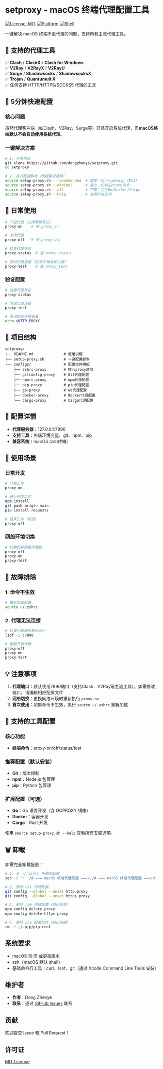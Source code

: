 # setproxy - macOS 终端代理配置工具

[![License: MIT](https://img.shields.io/badge/License-MIT-yellow.svg)](https://opensource.org/licenses/MIT)
[![Platform](https://img.shields.io/badge/platform-macOS-blue.svg)](https://www.apple.com/macos/)
[![Shell](https://img.shields.io/badge/shell-bash-green.svg)](https://www.gnu.org/software/bash/)

一键解决 macOS 终端不走代理的问题，支持所有主流代理工具。

## 🎯 支持的代理工具

✅ **Clash** / **ClashX** / **Clash for Windows**  
✅ **V2Ray** / **V2RayX** / **V2RayU**  
✅ **Surge** / **Shadowsocks** / **ShadowsocksX**  
✅ **Trojan** / **Quantumult X**  
✅ 任何支持 HTTP/HTTPS/SOCKS5 代理的工具

## 🚀 5分钟快速配置

### 核心问题
虽然代理客户端（如Clash、V2Ray、Surge等）已经开启系统代理，但**macOS终端默认不会自动使用系统代理**。

### 一键解决方案

```bash
# 1. 克隆项目
git clone https://github.com/dongzhenye/setproxy.git
cd setproxy

# 2. 执行配置脚本（根据需求选择）
source setup-proxy.sh --recommended  # 推荐：Git+npm+pip（默认）
source setup-proxy.sh --minimal      # 最小：仅核心proxy命令
source setup-proxy.sh --all          # 完整：包含Go/Docker/Cargo
source setup-proxy.sh --help         # 查看所有选项
```

## 📱 日常使用

```bash
# 开启代理（支持两种写法）
proxy-on    # 或 proxy_on

# 关闭代理
proxy-off   # 或 proxy_off

# 检查代理状态
proxy-status  # 或 proxy_status

# 测试代理连接（显示IP地址和位置）
proxy-test    # 或 proxy_test
```

### 验证配置
```bash
# 查看代理状态
proxy-status

# 测试代理连接
proxy-test

# 手动检查环境变量
echo $HTTP_PROXY
```

## 📁 项目结构

```
setproxy/
├── README.md              # 使用说明
├── setup-proxy.sh         # 一键配置脚本
└── configs/               # 配置文件模板
    ├── zshrc-proxy        # 核心proxy命令
    ├── gitconfig-proxy    # Git代理配置
    ├── npmrc-proxy        # npm代理配置
    ├── pip-proxy          # pip代理配置
    ├── go-proxy           # Go代理配置
    ├── docker-proxy       # Docker代理配置
    └── cargo-proxy        # Cargo代理配置
```

## 🔧 配置详情

- **代理服务器**：127.0.0.1:7890
- **支持工具**：终端环境变量、git、npm、pip
- **兼容系统**：macOS (zsh终端)

## 🎯 使用场景

### 日常开发
```bash
# 开始工作
proxy-on

# 进行开发工作
npm install
git push origin main
pip install requests

# 结束工作（可选）
proxy-off
```

### 网络环境切换
```bash
# 切换到新网络环境后
proxy-off
proxy-on
proxy-test
```

## 🔧 故障排除

### 1. 命令不生效
```bash
# 重新加载配置
source ~/.zshrc
```

### 2. 代理无法连接
```bash
# 检查代理服务是否运行
lsof -i :7890

# 重新开启代理
proxy-off
proxy-on
proxy-test
```

## 💡 注意事项

1. **代理端口**：默认使用7890端口（支持Clash、V2Ray等主流工具）。如需修改端口，请编辑相应配置文件
2. **网络切换**：更换网络环境时重新执行 `proxy-on`
3. **首次使用**：如果命令不生效，执行 `source ~/.zshrc` 重新加载

## 🔧 支持的工具配置

### 核心功能
- **终端命令**：proxy-on/off/status/test

### 推荐配置（默认安装）
- **Git**：版本控制
- **npm**：Node.js 包管理
- **pip**：Python 包管理

### 扩展配置（可选）
- **Go**：Go 语言开发（含 GOPROXY 镜像）
- **Docker**：容器开发
- **Cargo**：Rust 开发

使用 `source setup-proxy.sh --help` 查看所有安装选项。

## 🗑️ 卸载

如需完全卸载配置：

```bash
# 1. 从 ~/.zshrc 中删除配置
sed -i '' '/# === macOS 终端代理配置 ===/,/# === macOS 终端代理配置 ===/d' ~/.zshrc

# 2. 删除 Git 代理配置
git config --global --unset http.proxy
git config --global --unset https.proxy

# 3. 删除 npm 代理配置（如已安装）
npm config delete proxy
npm config delete https-proxy

# 4. 删除 pip 配置文件（如已创建）
rm -f ~/.pip/pip.conf
```

## 系统要求

- macOS 10.15 或更高版本
- zsh（macOS 默认 shell）
- 基础命令行工具：curl、lsof、git（通过 Xcode Command Line Tools 安装）

## 维护者

- **作者**：Dong Zhenye
- **联系**：通过 [GitHub Issues](https://github.com/dongzhenye/setproxy/issues) 联系

## 贡献

欢迎提交 Issue 和 Pull Request！

## 许可证

[MIT License](LICENSE) 